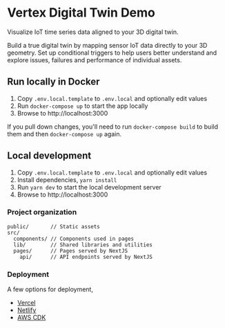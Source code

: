 # Vertex Digital Twin Demo

Visualize IoT time series data aligned to your 3D digital twin.

Build a true digital twin by mapping sensor IoT data directly to your 3D geometry. Set up conditional triggers to help users better understand and explore issues, failures and performance of individual assets.

## Run locally in Docker

1. Copy `.env.local.template` to `.env.local` and optionally edit values
1. Run `docker-compose up` to start the app locally
1. Browse to http://localhost:3000

If you pull down changes, you'll need to run `docker-compose build` to build them and then `docker-compose up` again.

## Local development

1. Copy `.env.local.template` to `.env.local` and optionally edit values
1. Install dependencies, `yarn install`
1. Run `yarn dev` to start the local development server
1. Browse to http://localhost:3000

### Project organization

```text
public/       // Static assets
src/
  components/ // Components used in pages
  lib/        // Shared libraries and utilities
  pages/      // Pages served by NextJS
    api/      // API endpoints served by NextJS
```

### Deployment

A few options for deployment,

- [Vercel](https://nextjs.org/docs/deployment)
- [Netlify](https://www.netlify.com/blog/2020/11/30/how-to-deploy-next.js-sites-to-netlify/)
- [AWS CDK](https://github.com/serverless-nextjs/serverless-next.js#readme)
